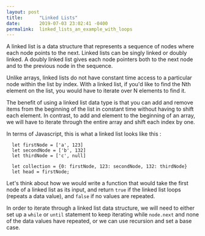 ```yaml
---
layout: post
title:      "Linked Lists"
date:       2019-07-03 23:02:41 -0400
permalink:  linked_lists_an_example_with_loops
---
```



A linked list is a data structure that represents a sequence of nodes where each node points to the next. Linked lists can be singly linked or doubly linked. A doubly linked list gives each node pointers both to the next node and to the previous node in the sequence.

Unlike arrays, linked lists do not have constant time access to a particular node within the list by index. With a linked list, if you'd like to find the Nth element on the list, you would have to iterate over N elements to find it.

The benefit of using a linked list data type is that you can add and remove items from the beginning of the list in constant time without having to shift each element. In contrast, to add and element to the beginning of an array, we will have to iterate through the entire array and shift each index by one.

In terms of Javascript, this is what a linked list looks like this :
```
  let firstNode = ['a', 123]
  let secondNode = ['b', 132]
  let thirdNode = ['c', null]
 
  let collection = {0: firstNode, 123: secondNode, 132: thirdNode}
  let head = firstNode;
```

Let's think about how we would write  a function that would take the first node of a linked list as its input, and return `true` if the linked list loops (repeats a data value), and `false` if no values are repeated.

In order to iterate through a linked list data structure, we will need to either set up a `while` or `until` statement to keep iterating while `node.next` and none of the data values have repeated, or we can use recursion and set a base case.
